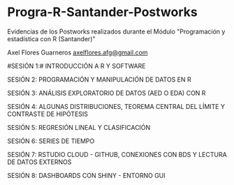# Progra-R-Santander-Postworks
Evidencias de los Postworks realizados durante el Módulo "Programación y estadística con R (Santander)"

Axel Flores Guarneros
axelflores.afg@gmail.com

#SESIÓN 1:# INTRODUCCIÓN A R Y SOFTWARE

SESIÓN 2: PROGRAMACIÓN Y MANIPULACIÓN DE DATOS EN R

SESIÓN 3: ANÁLISIS EXPLORATORIO DE DATOS (AED O EDA) CON R

SESIÓN 4: ALGUNAS DISTRIBUCIONES, TEOREMA CENTRAL DEL LÍMITE Y CONTRASTE DE HIPÓTESIS

SESIÓN 5: REGRESIÓN LINEAL Y CLASIFICACIÓN

SESIÓN 6: SERIES DE TIEMPO

SESIÓN 7: RSTUDIO CLOUD - GITHUB, CONEXIONES CON BDS Y LECTURA DE DATOS EXTERNOS

SESIÓN 8: DASHBOARDS CON SHINY - ENTORNO GUI
